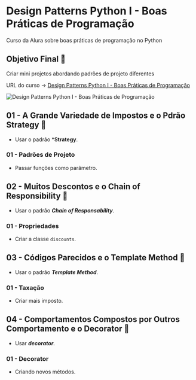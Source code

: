 # Design Patterns Python I - Boas Práticas de Programação

Curso da Alura sobre boas práticas de programação no Python

## Objetivo Final &#x1F3AF;

Criar mini projetos abordando padrões de projeto diferentes

URL do curso -> [Design Patterns Python I - Boas Práticas de Programação](https://cursos.alura.com.br/course/design-patterns-python)

![Design Patterns Python I - Boas Práticas de Programação](https://www.alura.com.br/assets/api/share/curso-design-patterns-python.png)

## 01 - A Grande Variedade de Impostos e o Pdrão Strategy &#x1F516;
* Usar o padrão ***Strategy**.

### 01 - Padrões de Projeto
* Passar funções como parâmetro.

## 02 - Muitos Descontos e o Chain of Responsibility &#x1F516;
* Usar o padrão ***Chain of Responsability***.

### 01 - Propriedades
* Criar a classe `discounts`.

## 03 - Códigos Parecidos e o Template Method &#x1F516;
* Usar o padrão ***Template Method***.

### 01 - Taxação
* Criar mais imposto.

## 04 - Comportamentos Compostos por Outros Comportamento e o Decorator &#x1F516;
* Usar ***decorator***.

### 01 - Decorator
* Criando novos métodos.
